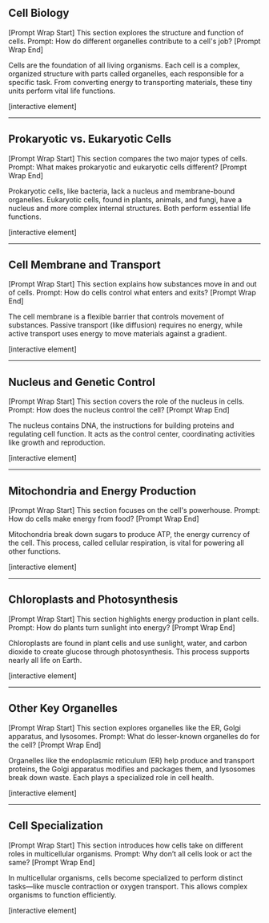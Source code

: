 ## Cell Biology

\[Prompt Wrap Start]
This section explores the structure and function of cells. Prompt: How do different organelles contribute to a cell's job?
\[Prompt Wrap End]

Cells are the foundation of all living organisms. Each cell is a complex, organized structure with parts called organelles, each responsible for a specific task. From converting energy to transporting materials, these tiny units perform vital life functions.

\[interactive element]

---

## Prokaryotic vs. Eukaryotic Cells

\[Prompt Wrap Start]
This section compares the two major types of cells. Prompt: What makes prokaryotic and eukaryotic cells different?
\[Prompt Wrap End]

Prokaryotic cells, like bacteria, lack a nucleus and membrane-bound organelles. Eukaryotic cells, found in plants, animals, and fungi, have a nucleus and more complex internal structures. Both perform essential life functions.

\[interactive element]

---

## Cell Membrane and Transport

\[Prompt Wrap Start]
This section explains how substances move in and out of cells. Prompt: How do cells control what enters and exits?
\[Prompt Wrap End]

The cell membrane is a flexible barrier that controls movement of substances. Passive transport (like diffusion) requires no energy, while active transport uses energy to move materials against a gradient.

\[interactive element]

---

## Nucleus and Genetic Control

\[Prompt Wrap Start]
This section covers the role of the nucleus in cells. Prompt: How does the nucleus control the cell?
\[Prompt Wrap End]

The nucleus contains DNA, the instructions for building proteins and regulating cell function. It acts as the control center, coordinating activities like growth and reproduction.

\[interactive element]

---

## Mitochondria and Energy Production

\[Prompt Wrap Start]
This section focuses on the cell's powerhouse. Prompt: How do cells make energy from food?
\[Prompt Wrap End]

Mitochondria break down sugars to produce ATP, the energy currency of the cell. This process, called cellular respiration, is vital for powering all other functions.

\[interactive element]

---

## Chloroplasts and Photosynthesis

\[Prompt Wrap Start]
This section highlights energy production in plant cells. Prompt: How do plants turn sunlight into energy?
\[Prompt Wrap End]

Chloroplasts are found in plant cells and use sunlight, water, and carbon dioxide to create glucose through photosynthesis. This process supports nearly all life on Earth.

\[interactive element]

---

## Other Key Organelles

\[Prompt Wrap Start]
This section explores organelles like the ER, Golgi apparatus, and lysosomes. Prompt: What do lesser-known organelles do for the cell?
\[Prompt Wrap End]

Organelles like the endoplasmic reticulum (ER) help produce and transport proteins, the Golgi apparatus modifies and packages them, and lysosomes break down waste. Each plays a specialized role in cell health.

\[interactive element]

---

## Cell Specialization

\[Prompt Wrap Start]
This section introduces how cells take on different roles in multicellular organisms. Prompt: Why don’t all cells look or act the same?
\[Prompt Wrap End]

In multicellular organisms, cells become specialized to perform distinct tasks—like muscle contraction or oxygen transport. This allows complex organisms to function efficiently.

\[interactive element]
